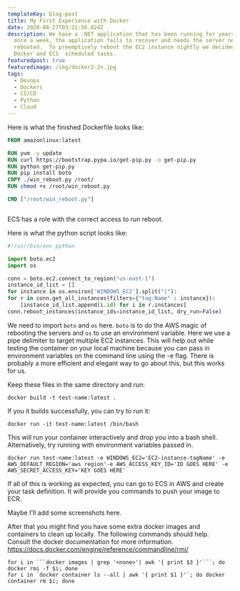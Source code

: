 ```yaml
---
templateKey: blog-post
title: My First Experience with Docker
date: 2020-08-27T03:21:56.824Z
description: We have a .NET application that has been running for years, but
  once a week, the application fails to recover and needs the server needs to be
  rebooted.  To preemptively reboot the EC2 instance nightly we decided to use
  Docker and ECS  scheduled tasks.
featuredpost: true
featuredimage: /img/docker2-2x.jpg
tags:
  - Devops
  - Dockers
  - CI/CD
  - Python
  - Cloud
---
```

<!--StartFragment-->

Here is what the finished Dockerfile looks like:

<!--EndFragment-->

<!--StartFragment-->

```dockerfile
FROM amazonlinux:latest

RUN yum -y update
RUN curl https://bootstrap.pypa.io/get-pip.py -o get-pip.py
RUN python get-pip.py
RUN pip install boto
COPY ./win_reboot.py /root/
RUN chmod +x /root/win_reboot.py

CMD ["/root/win_reboot.py"]
```

```

```

<!--EndFragment-->

<!--StartFragment-->

ECS has a role with the correct access to run reboot.

Here is what the python script looks like:

<!--EndFragment-->

<!--StartFragment-->

```python
#!/usr/bin/env python

import boto.ec2
import os

conn = boto.ec2.connect_to_region("us-east-1")
instance_id_list = []
for instance in os.environ['WINDOWS_EC2'].split("|"):
for r in conn.get_all_instances(filters={"tag:Name" : instance}):
	[instance_id_list.append(i.id) for i in r.instances]
conn.reboot_instances(instance_ids=instance_id_list, dry_run=False)
```

<!--EndFragment-->

<!--StartFragment-->

We need to import `boto` and `os` here. `boto` is to do the AWS magic of rebooting the servers and `os` to use an environment variable. Here we use a pipe delimiter to target multiple EC2 instances. This will help out while testing the container on your local machine because you can pass in environment variables on the command line using the -e flag. There is probably a more efficient and elegant way to go about this, but this works for us.

Keep these files in the same directory and run:

<!--EndFragment-->

<!--StartFragment-->

```shell
docker build -t test-name:latest .
```

If you it builds successfully, you can try to run it:

```shell
docker run -it test-name:latest /bin/bash
```

This will run your container interactively and drop you into a bash shell. Alternatively, try running with environment variables passed in.

```shell
docker run test-name:latest -e WINDOWS_EC2='EC2-instance-tagName' -e AWS_DEFAULT_REGION='aws region'-e AWS_ACCESS_KEY_ID='ID GOES HERE' -e AWS_SECRET_ACCESS_KEY='KEY GOES HERE'
```

If all of this is working as expected, you can go to ECS in AWS and create your task definition. It will provide you commands to push your image to ECR.

Maybe I'll add some screenshots here.

After that you might find you have some extra docker images and containers to clean up locally. The following commands should help. Consult the docker documentation for more information. <https://docs.docker.com/engine/reference/commandline/rmi/>

````shell
for i in ```docker images | grep '<none>'| awk '{ print $3 }'```; do docker rmi -f $i; done
for i in `docker container ls --all | awk '{ print $1 }'`; do docker container rm $i; done
````

<!--EndFragment-->